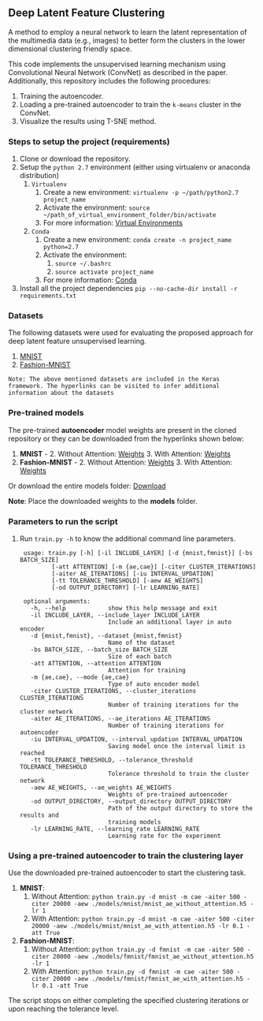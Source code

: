 ## Deep Latent Feature Clustering

A method to employ a neural network to learn the latent representation of the multimedia data (e.g., images) to better form the clusters in the lower dimensional clustering friendly space.

This code implements the unsupervised learning mechanism using Convolutional Neural Network (ConvNet) as described in the paper. Additionally, this repository includes the following procedures: 
    
  1. Training the autoencoder.
  2. Loading a pre-trained autoencoder to train the `k-means` cluster in the ConvNet.
  3. Visualize the results using T-SNE method.
    

### Steps to setup the project (requirements)

1. Clone or download the repository.
2. Setup the `python 2.7` environment (either using virtualenv or anaconda distribution)
    1. `Virtualenv`
        1. Create a new environment: `virtualenv -p ~/path/python2.7 project_name`
        2. Activate the environment: `source ~/path_of_virtual_environment_folder/bin/activate`
        3. For more information: [Virtual Environments](https://docs.python-guide.org/dev/virtualenvs/)
    2. `Conda`
        1. Create a new environment: `conda create -n project_name python=2.7`
        2. Activate the environment: 
            1. `source ~/.bashrc`
            2. `source activate project_name`
        3. For more information: [Conda](https://conda.io/docs/user-guide/tasks/manage-environments.html)
4. Install all the project dependencies `pip --no-cache-dir install -r requirements.txt`

### Datasets

The following datasets were used for evaluating the proposed approach for deep latent feature unsupervised learning.

  1. [MNIST](http://yann.lecun.com/exdb/mnist/)
  2. [Fashion-MNIST](https://github.com/zalandoresearch/fashion-mnist)
  
 `Note: The above mentioned datasets are included in the Keras framework. The hyperlinks can be visited to infer additional 
 information about the datasets`

### Pre-trained models
The pre-trained **autoencoder** model weights are present in the cloned repository or they can be downloaded from the hyperlinks shown below: 
  1. **MNIST** - 
        2. Without Attention: [Weights](https://myumanitoba-my.sharepoint.com/:u:/g/personal/kumarkm_myumanitoba_ca/EWOwz7Vz6LNMn3G1qmAZsrIB2wvCJUEPRjB6BGnYNtYKLg?e=oiuVfu)
        3. With Attention: [Weights](https://myumanitoba-my.sharepoint.com/:u:/g/personal/kumarkm_myumanitoba_ca/EYg434t4_JxPiUL7902AznYB_T0D9khzz8Mt9IKmwBYZNQ?e=7Ws4ej)
  2. **Fashion-MNIST** - 
        2. Without Attention: [Weights](https://myumanitoba-my.sharepoint.com/:u:/g/personal/kumarkm_myumanitoba_ca/ESwX94u7VDhEiL1CpT9NQ4oB5sKXDx9rEyYScWhB6NiMEg?e=bKaAnA)
        3. With Attention: [Weights](https://myumanitoba-my.sharepoint.com/:u:/g/personal/kumarkm_myumanitoba_ca/EUWjRulHGv5AgFAkd9p6aY8BP3G1q8JIbFxJ_s5yvqZi-Q?e=5ZPodf)

Or download the entire models folder: [Download](https://myumanitoba-my.sharepoint.com/:f:/g/personal/kumarkm_myumanitoba_ca/EiKq8S-DvrhOuywYlYwnUnYBXt-ofblSB7bXw8PzPpf4cg?e=zFY78p)

**Note**: Place the downloaded weights to the **models** folder.

### Parameters to run the script
1. Run ```train.py -h``` to know the additional command line parameters.

        usage: train.py [-h] [-il INCLUDE_LAYER] [-d {mnist,fmnist}] [-bs BATCH_SIZE]
                [-att ATTENTION] [-m {ae,cae}] [-citer CLUSTER_ITERATIONS]
                [-aiter AE_ITERATIONS] [-iu INTERVAL_UPDATION]
                [-tt TOLERANCE_THRESHOLD] [-aew AE_WEIGHTS]
                [-od OUTPUT_DIRECTORY] [-lr LEARNING_RATE]

        optional arguments:
          -h, --help            show this help message and exit
          -il INCLUDE_LAYER, --include_layer INCLUDE_LAYER
                                Include an additional layer in auto encoder
          -d {mnist,fmnist}, --dataset {mnist,fmnist}
                                Name of the dataset
          -bs BATCH_SIZE, --batch_size BATCH_SIZE
                                Size of each batch
          -att ATTENTION, --attention ATTENTION
                                Attention for training
          -m {ae,cae}, --mode {ae,cae}
                                Type of auto encoder model
          -citer CLUSTER_ITERATIONS, --cluster_iterations CLUSTER_ITERATIONS
                                Number of training iterations for the cluster network
          -aiter AE_ITERATIONS, --ae_iterations AE_ITERATIONS
                                Number of training iterations for autoencoder
          -iu INTERVAL_UPDATION, --interval_updation INTERVAL_UPDATION
                                Saving model once the interval limit is reached
          -tt TOLERANCE_THRESHOLD, --tolerance_threshold TOLERANCE_THRESHOLD
                                Tolerance threshold to train the cluster network
          -aew AE_WEIGHTS, --ae_weights AE_WEIGHTS
                                Weights of pre-trained autoencoder
          -od OUTPUT_DIRECTORY, --output_directory OUTPUT_DIRECTORY
                                Path of the output directory to store the results and
                                training models
          -lr LEARNING_RATE, --learning_rate LEARNING_RATE
                                Learning rate for the experiment
                                
### Using a pre-trained autoencoder to train the clustering layer

Use the downloaded pre-trained autoencoder to start the clustering task.

1. **MNIST**: 
    1. Without Attention: 
            ```
            python train.py -d mnist -m cae -aiter 500 -citer 20000 -aew ./models/mnist/mnist_ae_without_attention.h5 -lr 1
            ```
    2. With Attention: 
            ```
            python train.py -d mnist -m cae -aiter 500 -citer 20000 -aew ./models/mnist/mnist_ae_with_attention.h5 -lr 0.1 -att True
            ```
1. **Fashion-MNIST**: 
    1. Without Attention: 
            ```
            python train.py -d fmnist -m cae -aiter 500 -citer 20000 -aew ./models/fmnist/fmnist_ae_without_attention.h5 -lr 1
            ```
    2. With Attention: 
            ```
            python train.py -d fmnist -m cae -aiter 500 -citer 20000 -aew ./models/fmnist/fmnist_ae_with_attention.h5 -lr 0.1 -att True
            ```

The script stops on either completing the specified clustering iterations or upon reaching the tolerance level.

<!--
### Visualising the results of clustering

Optimal parameters for the visualization script.

        usage: visualize_results.py [-h] [-r {tsne,barchart,scatterplot}]
                            [-m {ae,dae}] [-d {mnist,fmnist}] -aew AE_WEIGHTS
                            [-att ATTENTION] [-iu INTERVAL_UPDATION]
                            [-od OUTPUT_DIRECTORY]

        optional arguments:
          -h, --help            show this help message and exit
          -r {tsne,barchart,scatterplot}, --result {tsne,barchart,scatterplot}
                                Type of the result visualization and generation
          -m {ae,dae}, --model {ae,dae}
                                Type of the model to be loaded to generate the results
          -d {mnist,fmnist}, --dataset {mnist,fmnist}
                                Choice of the dataset
          -aew AE_WEIGHTS, --ae_weights AE_WEIGHTS
                                Path of the pre-trained auto-encoder weights
          -att ATTENTION, --attention ATTENTION
                                Attention required for training
          -iu INTERVAL_UPDATION, --interval_updation INTERVAL_UPDATION
                                Interval to update the cluster centroid
          -od OUTPUT_DIRECTORY, --output_directory OUTPUT_DIRECTORY
                                Path of the output directory to store the results and
                                training models

To visualize the clusters, run the following commands:

1. MNIST: ```python visualize_results.py -d mnist -m dae -aew ./models/mnist/mnist_ae_model.h5```
1. Fashion-MNIST: `python visualize_results.py -d fmnist -m dae -aew ./models/mnist_ae_model.h5`
-->